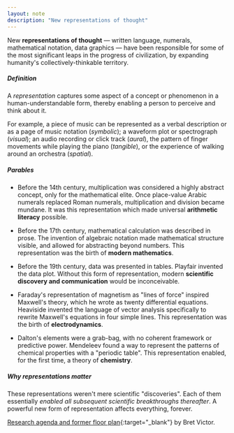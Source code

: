 ```yaml
---
layout: note
description: "New representations of thought"
---
```


New **representations of thought** — written language, numerals, mathematical
notation, data graphics — have been responsible for some of the most
significant leaps in the progress of civilization, by expanding humanity's
collectively-thinkable territory.


##### Definition

A *representation* captures some aspect of a concept or phenomenon in a
human-understandable form, thereby enabling a person to perceive and think
about it.

For example, a piece of music can be represented as a verbal description or as
a page of music notation (*symbolic*); a waveform plot or spectrograph (*visual*);
an audio recording or click track (*aural*), the pattern of finger movements
while playing the piano (*tangible*), or the experience of walking around an
orchestra (*spatial*).


##### Parables

* Before the 14th century, multiplication was considered a highly abstract
  concept, only for the mathematical elite. Once place-value Arabic numerals
  replaced Roman numerals, multiplication and division became mundane. It was
  this representation which made universal **arithmetic literacy** possible.

* Before the 17th century, mathematical calculation was described in prose. The
  invention of algebraic notation made mathematical structure visible, and
  allowed for abstracting beyond numbers. This representation was the birth of
  **modern mathematics**.

* Before the 19th century, data was presented in tables. Playfair invented the
  data plot. Without this form of representation, modern **scientific discovery
  and communication** would be inconceivable.

* Faraday's representation of magnetism as "lines of force" inspired Maxwell's
  theory, which he wrote as twenty differential equations. Heaviside invented
  the language of vector analysis specifically to rewrite Maxwell's equations
  in four simple lines. This representation was the birth of **electrodynamics**.

* Dalton's elements were a grab-bag, with no coherent framework or predictive
  power. Mendeleev found a way to represent the patterns of chemical
  properties with a "periodic table". This representation enabled, for the
  first time, a theory of **chemistry**.


##### Why representations matter

These representations weren't mere scientific "discoveries". Each of them essentially
*enabled all subsequent scientific breakthroughs thereafter*. A powerful new form of
representation affects everything, forever.

[Research agenda and former floor plan][1]{:target="_blank"} by Bret Victor.


[1]: http://worrydream.com/cdg/ResearchAgenda-v0.19-poster.pdf
